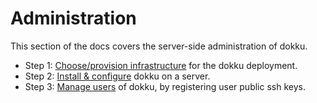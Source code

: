 # Administration

This section of the docs covers the server-side administration of dokku.

- Step 1: [Choose/provision infrastructure](10-infrastructure.md) for the dokku deployment.
- Step 2: [Install & configure](20-install.md) dokku on a server.
- Step 3: [Manage users](30-users.md) of dokku, by registering user public ssh keys.
